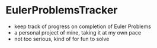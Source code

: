 # EulerProblemsTracker
- keep track of progress on completion of Euler Problems
- a personal project of mine, taking it at my own pace
- not too serious, kind of for fun to solve
